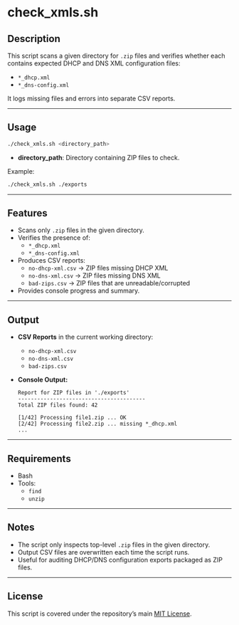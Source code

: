 # check_xmls.sh

## Description
This script scans a given directory for `.zip` files and verifies whether each contains expected DHCP and DNS XML configuration files:

- `*_dhcp.xml`
- `*_dns-config.xml`

It logs missing files and errors into separate CSV reports.

---

## Usage
```bash
./check_xmls.sh <directory_path>
```

- **directory_path**: Directory containing ZIP files to check.  

Example:
```bash
./check_xmls.sh ./exports
```

---

## Features
- Scans only `.zip` files in the given directory.  
- Verifies the presence of:
  - `*_dhcp.xml`
  - `*_dns-config.xml`
- Produces CSV reports:
  - `no-dhcp-xml.csv` → ZIP files missing DHCP XML  
  - `no-dns-xml.csv` → ZIP files missing DNS XML  
  - `bad-zips.csv` → ZIP files that are unreadable/corrupted  
- Provides console progress and summary.  

---

## Output
- **CSV Reports** in the current working directory:
  - `no-dhcp-xml.csv`
  - `no-dns-xml.csv`
  - `bad-zips.csv`

- **Console Output:**  
  ```
  Report for ZIP files in './exports'
  ----------------------------------------
  Total ZIP files found: 42

  [1/42] Processing file1.zip ... OK
  [2/42] Processing file2.zip ... missing *_dhcp.xml
  ...
  ```

---

## Requirements
- Bash  
- Tools:
  - `find`
  - `unzip`  

---

## Notes
- The script only inspects top-level `.zip` files in the given directory.  
- Output CSV files are overwritten each time the script runs.  
- Useful for auditing DHCP/DNS configuration exports packaged as ZIP files.  

---

## License
This script is covered under the repository’s main [MIT License](../LICENSE).
